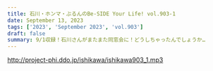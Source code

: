 ```yaml
---
title: 石川・ホンマ・ぶるんのBe-SIDE Your Life! vol.903-1
date: September 13, 2023
tags: ['2023', 'September 2023', 'vol.903']
draft: false
summary: 9/1収録！石川さんがまたまた同窓会に！どうしちゃったんでしょうか…
---
```


http://project-phi.ddo.jp/ishikawa/ishikawa903_1.mp3